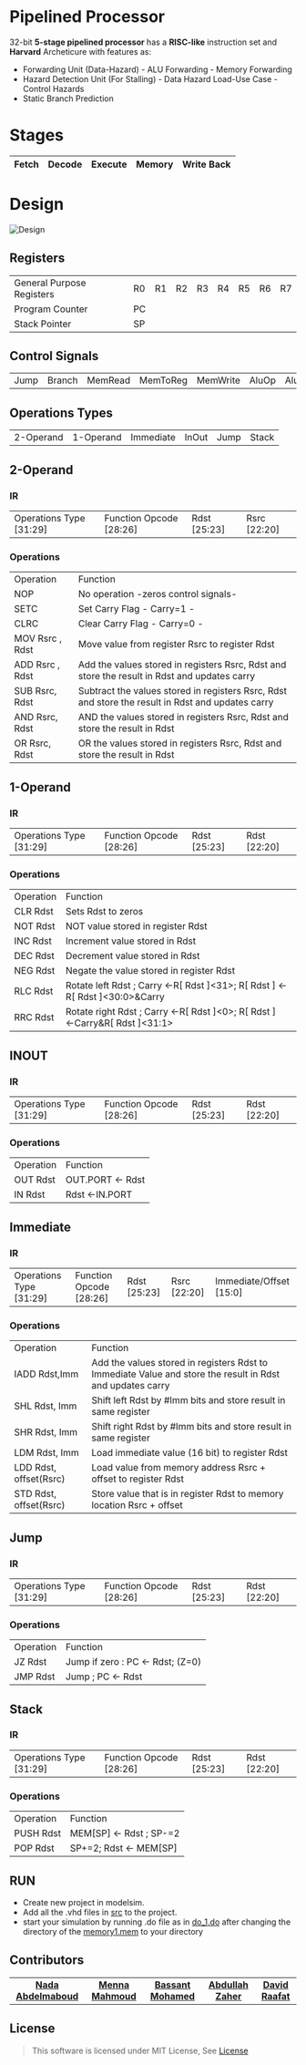 # Pipelined Processor

32-bit **5-stage pipelined processor**  has a **RISC-like** instruction set and **Harvard** Archeticure with features as:
	
  - Forwarding Unit (Data-Hazard)
		 - ALU Forwarding
		 - Memory Forwarding
- Hazard Detection Unit (For Stalling)
		- Data Hazard Load-Use Case
		- Control Hazards
- Static Branch Prediction

# Stages
| Fetch |Decode  |Execute  |Memory  |Write Back |
|--|--|--|--|--|

# Design
![Design](https://i.ibb.co/P6vYkcg/Schematic.png)



## Registers

<table>
  <tr>
    <td>General Purpose Registers</td>
    <td>R0</td>
    <td>R1</td>
    <td>R2</td>
    <td>R3</td>
    <td>R4</td>
    <td>R5</td>
    <td>R6</td>
     <td>R7</td>
  </tr>
  <tr>
  <td>
  Program Counter
  </td>
    <td>
  PC
  </td>
  </tr>
   <tr>
  <td>
  Stack Pointer
  </td>
    <td>
   SP
  </td>
  </tr>
</table>

## Control Signals
<table>
  <tr>
    <td>Jump</td>
    <td>Branch</td>
    <td>MemRead</td>
    <td>MemToReg</td>
    <td>MemWrite</td>
    <td>AluOp</td>
    <td>AluSrc</td>
     <td>In</td>
     <td>Out</td>
     <td>SP</td>
     <td>RegisterWrite</td>
     <td>Ret</td>
      <td>IRSize</td>
  </tr>
 </table>
 
## Operations Types
<table>
  <tr>
    <td>2-Operand</td>
    <td>1-Operand</td>
    <td>Immediate</td>
    <td>InOut</td>
    <td>Jump</td>
    <td>Stack</td>

  </tr>
 </table>


## 2-Operand

### IR
<table>
  <tr>
    <td>Operations Type [31:29]</td>
    <td>Function Opcode [28:26]</td>
    <td>Rdst [25:23]</td>
    <td>Rsrc [22:20]</td>
  </tr>
 </table>

### Operations
<table>
  <tr>
    <td>Operation</td>
    <td>Function</td>
  </tr>
   <tr>
    <td>NOP</td>
    <td>No operation -zeros control signals-</td>
  </tr>
   <tr>
    <td>SETC</td>
    <td>Set Carry Flag - Carry=1 -</td>
  </tr>
    <tr>
    <td>CLRC</td>
    <td>Clear Carry Flag - Carry=0 -</td>
  </tr>
    <tr>
    <td>MOV Rsrc , Rdst </td>
    <td>Move value from register Rsrc to register Rdst</td>
  </tr>
    <tr>
    <td>ADD Rsrc , Rdst</td>
    <td>Add the values stored in registers Rsrc, Rdst  
and store the result in Rdst and updates carry</td>
  </tr>
    <tr>
    <td>SUB Rsrc, Rdst</td>
    <td>Subtract the values stored in registers Rsrc, Rdst  
and store the result in Rdst and updates carry</td>
  </tr>
    <tr>
    <td>AND Rsrc, Rdst</td>
    <td>AND the values stored in registers Rsrc, Rdst  
and store the result in Rdst</td>
  </tr>
    <tr>
    <td>OR Rsrc, Rdst</td>
    <td>OR the values stored in registers Rsrc, Rdst  
and store the result in Rdst</td>
  </tr>
 </table>
 
## 1-Operand

### IR
<table>
  <tr>
    <td>Operations Type [31:29]</td>
    <td>Function Opcode [28:26]</td>
    <td>Rdst [25:23]</td>
    <td>Rdst [22:20]</td>
  </tr>
 </table>

### Operations
<table>
  <tr>
    <td> Operation </td>
    <td>Function</td>
  </tr>
   <tr>
    <td>CLR Rdst</td>
    <td>Sets Rdst to zeros</td>
  </tr>
   <tr>
    <td>NOT Rdst</td>
    <td>NOT value stored in register Rdst</td>
  </tr>
    <tr>
    <td>INC Rdst</td>
    <td>Increment value stored in Rdst</td>
  </tr>
    <tr>
    <td>DEC Rdst</td>
    <td>Decrement value stored in Rdst</td>
  </tr>
    <tr>
    <td>NEG Rdst</td>
    <td>Negate the value stored in register Rdst</td>
  </tr>
    <tr>
    <td>RLC Rdst</td>
    <td>Rotate left Rdst ; Carry ←R[ Rdst ]<31>;  
R[ Rdst ] ← R[ Rdst ]<30:0>&Carry</td>
  </tr>
    <tr>
    <td>RRC Rdst</td>
    <td>Rotate right Rdst ; Carry ←R[ Rdst ]<0>;  
R[ Rdst ] ←Carry&R[ Rdst ]<31:1></td>
  </tr>

 </table>

## INOUT

### IR
<table>
  <tr>
    <td>Operations Type [31:29]</td>
    <td>Function Opcode [28:26]</td>
    <td>Rdst [25:23]</td>
    <td>Rdst [22:20]</td>
  </tr>
 </table>

### Operations
<table>
  <tr>
    <td> Operation </td>
    <td>Function</td>
  </tr>
   <tr>
    <td>OUT Rdst</td>
    <td>OUT.PORT ← Rdst</td>
  </tr>
     <tr>
    <td>IN Rdst</td>
    <td>Rdst  ←IN.PORT</td>
  </tr>
  </table>


## Immediate

### IR
<table>
  <tr>
    <td>Operations Type [31:29]</td>
    <td>Function Opcode [28:26]</td>
    <td>Rdst [25:23]</td>
    <td>Rsrc [22:20]</td>
    <td>Immediate/Offset [15:0]</td>
  </tr>
 </table>

### Operations
<table>
  <tr>
    <td> Operation </td>
    <td>Function</td>
  </tr>
   <tr>
    <td>IADD Rdst,Imm</td>
    <td>Add the values stored in registers Rdst to Immediate Value  
and store the result in Rdst and updates carry</td>
  </tr>
     <tr>
    <td>SHL Rdst, Imm</td>
    <td>Shift left Rdst by #Imm bits and store result in same register</td>
  </tr>
      <tr>
    <td>SHR Rdst, Imm</td>
    <td>Shift right Rdst by #Imm bits and store result in same register</td>
  </tr>
      <tr>
    <td>LDM Rdst, Imm</td>
    <td>Load immediate value (16 bit) to register Rdst</td>
  </tr>
      <tr>
    <td>LDD Rdst, offset(Rsrc)</td>
    <td>Load value from memory address Rsrc + offset to register Rdst</td>
  </tr>
       <tr>
    <td>STD Rdst, offset(Rsrc)</td>
    <td>Store value that is in register Rdst to memory location Rsrc + offset</td>
  </tr>
  </table>


## Jump

### IR
<table>
  <tr>
    <td>Operations Type [31:29]</td>
    <td>Function Opcode [28:26]</td>
    <td>Rdst [25:23]</td>
    <td>Rdst [22:20]</td>
  </tr>
 </table>

### Operations
<table>
  <tr>
    <td> Operation </td>
    <td>Function</td>
  </tr>
   <tr>
    <td>JZ Rdst</td>
    <td>Jump if zero :  PC ← Rdst; (Z=0)</td>
  </tr>
     <tr>
    <td>JMP Rdst</td>
    <td>Jump ; PC ← Rdst</td>
  </tr>
  </table>


## Stack

### IR
<table>
  <tr>
    <td>Operations Type [31:29]</td>
    <td>Function Opcode [28:26]</td>
    <td>Rdst [25:23]</td>
    <td>Rdst [22:20]</td>
  </tr>
 </table>

### Operations
<table>
  <tr>
    <td> Operation </td>
    <td>Function</td>
  </tr>
   <tr>
    <td>PUSH Rdst</td>
    <td>MEM[SP] ← Rdst ; SP-=2</td>
  </tr>
     <tr>
    <td>POP Rdst</td>
    <td>SP+=2; Rdst ← MEM[SP]</td>
  </tr>
  </table>



## RUN
-   Create new project in modelsim.
-   Add all the .vhd files in  [src](https://github.com/nadaabdelmaboud/Arch-Pipelined-Processor/tree/main/src)  to the project.
-   start your simulation by running .do file as in  [do_1.do](https://github.com/nadaabdelmaboud/Arch-Pipelined-Processor/blob/main/do%20files/do_1.do)  after changing the directory of the [memory1.mem](https://github.com/nadaabdelmaboud/Arch-Pipelined-Processor/blob/main/memoryFiles/memory1.mem) to your directory


## Contributors
<table>
  <tr>
    <td align="center">
    <a href="https://github.com/nadaabdelmaboud" target="_black">
    <b>Nada Abdelmaboud</b></a>
    </td>    
    <td align="center">
    <a href="https://github.com/MENNA123MAHMOUD" target="_black">
    <b>Menna Mahmoud</b></a>
    </td>   
        <td align="center">
    <a href="https://github.com/Bassantt" target="_black">
    <b>Bassant Mohamed</b></a>
    </td>   
        <td align="center">
    <a href="https://github.com/abdallahabusedo" target="_black">
    <b>Abdullah Zaher</b></a>
    </td>   
        <td align="center">
    <a href="https://github.com/davidraafat" target="_black">
    <b>David Raafat</b></a>
    </td>   
  </tr>
 </table>

## License

> This software is licensed under MIT License, See [License](https://github.com/nadaabdelmaboud/Arch-Pipelined-Processor/blob/main/LICENSE)
